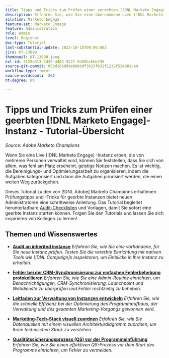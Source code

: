 ```yaml
---
title: Tipps und Tricks zum Prüfen einer vererbten [!DNL Marketo Engage] Instanz
description: Erfahren Sie, wie Sie eine übernommene Live [!DNL Marketo Engage] Instanz optimieren und skalieren können.
solution: Marketo Engage
feature-set: Marketo Engage
feature: Administration
role: Admin
level: Beginner
doc-type: Tutorial
last-substantial-update: 2023-10-16T00:00:00Z
jira: KT-13890
thumbnail: KT-13890.jpeg
exl-id: 3125e813-7d39-4403-922f-5a55bcbbbf95
source-git-commit: 058d26bd99ab060df3633fb32f1232f534881ca4
workflow-type: tm+mt
source-wordcount: '261'
ht-degree: 0%

---
```


# Tipps und Tricks zum Prüfen einer geerbten [!DNL Marketo Engage]-Instanz - Tutorial-Übersicht

*Source: Adobe Marketo Champions*

Wenn Sie eine Live [!DNL Marketo Engage] -Instanz erben, die von mehreren Personen verwaltet wird, können Sie feststellen, dass Sie sich von allem, was fehl am Platz erscheint, geistige Notizen machen. Es ist wichtig, die Bereinigungs- und Optimierungsarbeit zu organisieren, indem die Aufgaben kategorisiert und dann die Aufgaben priorisiert werden, die einen weiten Weg zurückgehen.

Dieses Tutorial zu den von [!DNL Adobe] Marketo Champions erhaltenen Prüfungstipps und -Tricks für geerbte Instanzen bietet neuen Administratoren eine schrittweise Anleitung. Das Tutorial begleitet herunterladbare [Audit-Checklisten](https://experienceleague.adobe.com/docs/marketo/using/getting-started-with-marketo/inheriting-a-marketo-engage-instance/where-to-start.html) und Vorlagen, damit Sie sofort eine geerbte Instanz starten können. Folgen Sie den Tutorials und lassen Sie sich inspirieren von Kollegen zu lernen!

## Themen und Wissenswertes

* **[Audit an inherited instance](/help/marketo-tutorial-inherited-instance/audit-an-inherted-instance.md)**
  *Erfahren Sie, wie Sie eine vorhandene, für Sie neue Instanz prüfen. Testen Sie die vererbte Einrichtung mit nativen Tools wie [!DNL Campaign]s Inspektoren, um Einblicke in Ihre Instanz zu erhalten.*

* **[Fehler bei der CRM-Synchronisierung zur einfachen Fehlerbehebung protokollieren](/help/marketo-tutorial-inherited-instance/log-crm-sync-errors-for-easy-troubleshooting.md)**
  *Erfahren Sie, wie Sie eine Admin-Routine einrichten, um Benachrichtigungen, CRM-Synchronisierung, Launchpoint und Webdienste zu überprüfen und Fehler rechtzeitig zu beheben.*

* **[Leitfaden zur Verwaltung von Instanzen entwickeln](/help/marketo-tutorial-inherited-instance/develop-an-instance-governance-guide.md)**
  *Erfahren Sie, wie die schnelle Effizienz bei der Optimierung des Programmaufbaus, der Verwaltung und des gesamten Marketing-Vorgangs gewonnen wird.*

* **[Marketing-Tech-Stack visuell zuordnen](/help/marketo-tutorial-inherited-instance/create-a-visual-data-flow-diagram.md)**
  *Erfahren Sie, wie Sie Datenquellen mit einem visuellen Architekturdiagramm zuordnen, um Ihren technischen Stack zu verstehen*

* **[Qualitätssicherungsprozess (QS) vor der Programmeinführung](/help/marketo-tutorial-inherited-instance/essential-program-pre-launch-qa.md)**
  *Erfahren Sie, wie Sie einen effektiven QS-Prozess vor dem Start des Programms einrichten, um Fehler zu vermeiden.*
